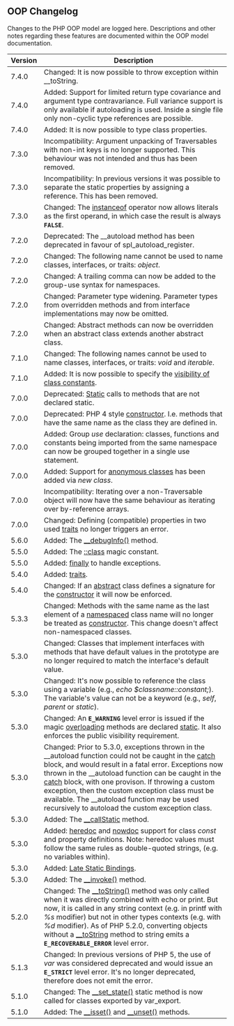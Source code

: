 OOP Changelog
-------------

Changes to the PHP OOP model are logged here. Descriptions and other
notes regarding these features are documented within the OOP model
documentation.

| Version | Description                                                                                                                                                                                                                                                                                                                                                                                                                                                                                                                                                                                                                                                                              |
|---------|------------------------------------------------------------------------------------------------------------------------------------------------------------------------------------------------------------------------------------------------------------------------------------------------------------------------------------------------------------------------------------------------------------------------------------------------------------------------------------------------------------------------------------------------------------------------------------------------------------------------------------------------------------------------------------------|
| 7.4.0   | Changed: It is now possible to throw exception within <span class="function">\_\_toString</span>.                                                                                                                                                                                                                                                                                                                                                                                                                                                                                                                                                                                        |
| 7.4.0   | Added: Support for limited return type covariance and argument type contravariance. Full variance support is only available if autoloading is used. Inside a single file only non-cyclic type references are possible.                                                                                                                                                                                                                                                                                                                                                                                                                                                                   |
| 7.4.0   | Added: It is now possible to type class properties.                                                                                                                                                                                                                                                                                                                                                                                                                                                                                                                                                                                                                                      |
| 7.3.0   | Incompatibility: Argument unpacking of <span class="classname">Traversable</span>s with non-<span class="type">int</span> keys is no longer supported. This behaviour was not intended and thus has been removed.                                                                                                                                                                                                                                                                                                                                                                                                                                                                        |
| 7.3.0   | Incompatibility: In previous versions it was possible to separate the static properties by assigning a reference. This has been removed.                                                                                                                                                                                                                                                                                                                                                                                                                                                                                                                                                 |
| 7.3.0   | Changed: The <a href="/language/operators/type.html" class="link">instanceof</a> operator now allows literals as the first operand, in which case the result is always **`FALSE`**.                                                                                                                                                                                                                                                                                                                                                                                                                                                                                                      |
| 7.2.0   | Deprecated: The <span class="function">\_\_autoload</span> method has been deprecated in favour of <span class="function">spl\_autoload\_register</span>.                                                                                                                                                                                                                                                                                                                                                                                                                                                                                                                                |
| 7.2.0   | Changed: The following name cannot be used to name classes, interfaces, or traits: *object*.                                                                                                                                                                                                                                                                                                                                                                                                                                                                                                                                                                                             |
| 7.2.0   | Changed: A trailing comma can now be added to the group-use syntax for namespaces.                                                                                                                                                                                                                                                                                                                                                                                                                                                                                                                                                                                                       |
| 7.2.0   | Changed: Parameter type widening. Parameter types from overridden methods and from interface implementations may now be omitted.                                                                                                                                                                                                                                                                                                                                                                                                                                                                                                                                                         |
| 7.2.0   | Changed: Abstract methods can now be overridden when an abstract class extends another abstract class.                                                                                                                                                                                                                                                                                                                                                                                                                                                                                                                                                                                   |
| 7.1.0   | Changed: The following names cannot be used to name classes, interfaces, or traits: *void* and *iterable*.                                                                                                                                                                                                                                                                                                                                                                                                                                                                                                                                                                               |
| 7.1.0   | Added: It is now possible to specify the <a href="/language/oop5/visibility.html#language.oop5.visiblity-constants" class="link">visibility of class constants</a>.                                                                                                                                                                                                                                                                                                                                                                                                                                                                                                                      |
| 7.0.0   | Deprecated: <a href="/language/oop5/static.html" class="link">Static</a> calls to methods that are not declared static.                                                                                                                                                                                                                                                                                                                                                                                                                                                                                                                                                                  |
| 7.0.0   | Deprecated: PHP 4 style <a href="/language/oop5/decon.html" class="link">constructor</a>. I.e. methods that have the same name as the class they are defined in.                                                                                                                                                                                                                                                                                                                                                                                                                                                                                                                         |
| 7.0.0   | Added: Group *use* declaration: classes, functions and constants being imported from the same namespace can now be grouped together in a single use statement.                                                                                                                                                                                                                                                                                                                                                                                                                                                                                                                           |
| 7.0.0   | Added: Support for <a href="/language/oop5/anonymous.html" class="link">anonymous classes</a> has been added via *new class*.                                                                                                                                                                                                                                                                                                                                                                                                                                                                                                                                                            |
| 7.0.0   | Incompatibility: Iterating over a non-<span class="classname">Traversable</span> <span class="type">object</span> will now have the same behaviour as iterating over by-reference <span class="type">array</span>s.                                                                                                                                                                                                                                                                                                                                                                                                                                                                      |
| 7.0.0   | Changed: Defining (compatible) properties in two used <a href="/language/oop5/traits.html" class="link">traits</a> no longer triggers an error.                                                                                                                                                                                                                                                                                                                                                                                                                                                                                                                                          |
| 5.6.0   | Added: The <a href="/language/oop5/magic.html#object.debuginfo" class="link">__debugInfo()</a> method.                                                                                                                                                                                                                                                                                                                                                                                                                                                                                                                                                                                   |
| 5.5.0   | Added: The <a href="/language/oop5/basic.html#language.oop5.basic.class.class" class="link">::class</a> magic constant.                                                                                                                                                                                                                                                                                                                                                                                                                                                                                                                                                                  |
| 5.5.0   | Added: <a href="/language/exceptions.html" class="link">finally</a> to handle exceptions.                                                                                                                                                                                                                                                                                                                                                                                                                                                                                                                                                                                                |
| 5.4.0   | Added: <a href="/language/oop5/traits.html" class="link">traits</a>.                                                                                                                                                                                                                                                                                                                                                                                                                                                                                                                                                                                                                     |
| 5.4.0   | Changed: If an <a href="/language/oop5/abstract.html" class="link">abstract</a> class defines a signature for the <a href="/language/oop5/decon.html" class="link">constructor</a> it will now be enforced.                                                                                                                                                                                                                                                                                                                                                                                                                                                                              |
| 5.3.3   | Changed: Methods with the same name as the last element of a <a href="/language/namespaces.html" class="link">namespaced</a> class name will no longer be treated as <a href="/language/oop5/decon.html" class="link">constructor</a>. This change doesn't affect non-namespaced classes.                                                                                                                                                                                                                                                                                                                                                                                                |
| 5.3.0   | Changed: Classes that implement interfaces with methods that have default values in the prototype are no longer required to match the interface's default value.                                                                                                                                                                                                                                                                                                                                                                                                                                                                                                                         |
| 5.3.0   | Changed: It's now possible to reference the class using a variable (e.g., *echo $classname::constant;*). The variable's value can not be a keyword (e.g., *self*, *parent* or *static*).                                                                                                                                                                                                                                                                                                                                                                                                                                                                                                 |
| 5.3.0   | Changed: An **`E_WARNING`** level error is issued if the magic <a href="/language/oop5/overloading.html" class="link">overloading</a> methods are declared <a href="/language/oop5/static.html" class="link">static</a>. It also enforces the public visibility requirement.                                                                                                                                                                                                                                                                                                                                                                                                             |
| 5.3.0   | Changed: Prior to 5.3.0, exceptions thrown in the <span class="function">\_\_autoload</span> function could not be caught in the <a href="/language/exceptions.html" class="link">catch</a> block, and would result in a fatal error. Exceptions now thrown in the \_\_autoload function can be caught in the <a href="/language/exceptions.html" class="link">catch</a> block, with one provison. If throwing a custom exception, then the custom exception class must be available. The \_\_autoload function may be used recursively to autoload the custom exception class.                                                                                                          |
| 5.3.0   | Added: The <a href="/language/oop5/overloading.html" class="link">__callStatic</a> method.                                                                                                                                                                                                                                                                                                                                                                                                                                                                                                                                                                                               |
| 5.3.0   | Added: <a href="/language/types/string.html#language.types.string.syntax.heredoc" class="link">heredoc</a> and <a href="/language/types/string.html#language.types.string.syntax.heredoc" class="link">nowdoc</a> support for class *const* and property definitions. Note: heredoc values must follow the same rules as double-quoted strings, (e.g. no variables within).                                                                                                                                                                                                                                                                                                              |
| 5.3.0   | Added: <a href="/language/oop5/late-static-bindings.html" class="link">Late Static Bindings</a>.                                                                                                                                                                                                                                                                                                                                                                                                                                                                                                                                                                                         |
| 5.3.0   | Added: The <a href="/language/oop5/magic.html#object.invoke" class="link">__invoke()</a> method.                                                                                                                                                                                                                                                                                                                                                                                                                                                                                                                                                                                         |
| 5.2.0   | Changed: The <a href="/language/oop5/magic.html#object.tostring" class="link">__toString()</a> method was only called when it was directly combined with <span class="function">echo</span> or <span class="function">print</span>. But now, it is called in any <span class="type">string</span> context (e.g. in <span class="function">printf</span> with *%s* modifier) but not in other types contexts (e.g. with *%d* modifier). As of PHP 5.2.0, converting <span class="type">object</span>s without a <a href="/language/oop5/magic.html#object.tostring" class="link">__toString</a> method to <span class="type">string</span> emits a **`E_RECOVERABLE_ERROR`** level error. |
| 5.1.3   | Changed: In previous versions of PHP 5, the use of *var* was considered deprecated and would issue an **`E_STRICT`** level error. It's no longer deprecated, therefore does not emit the error.                                                                                                                                                                                                                                                                                                                                                                                                                                                                                          |
| 5.1.0   | Changed: The <a href="/language/oop5/magic.html#object.set-state" class="link">__set_state()</a> static method is now called for classes exported by <span class="function">var\_export</span>.                                                                                                                                                                                                                                                                                                                                                                                                                                                                                          |
| 5.1.0   | Added: The <a href="/language/oop5/overloading.html#object.isset" class="link">__isset()</a> and <a href="/language/oop5/overloading.html#object.unset" class="link">__unset()</a> methods.                                                                                                                                                                                                                                                                                                                                                                                                                                                                                              |
